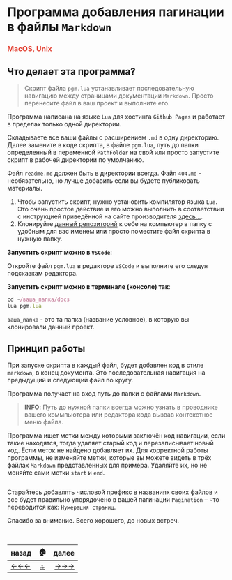 # **Программа** добавления пагинации в файлы `Markdown`

### <span style="color: #e34234;">**MacOS, Unix**

## Что делает эта программа?

>Скрипт файла `pgm.lua` устанавливает последовательную навигацию между страницами документации `Markdown`. Просто перенесите файл в ваш проект и выполните его.

Программа написана на языке ` Lua ` для хостинга `Github Pages` и работает в пределах только одной директории.

Складываете все ваши файлы с расширением `.md` в одну директорию. Далее замените в коде скрипта, в файле `pgm.lua`, путь до папки определенный в переменной `PathFolder` на свой или просто запустите скрипт в рабочей директории по умолчанию.

Файл `readme.md`  должен быть в директории всегда. Файл `404.md` - необязательно, но лучше добавить если вы будете публиковать материалы.

 1. Чтобы запустить скрипт, нужно установить компилятор языка `Lua`. Это очень простое действие и его можно выполнить в соответствии с инструкцией приведённой на сайте производителя [здесь…](https://lua.org/start.html).
 2. Клонируйте [данный репозиторий](https://github.com/a374ru/pagination_markdown) к себе на компьютер в папку с удобным для вас именем или просто поместите файл скрипта в нужную папку.

 **Запустить скрипт можно в `VSCode`**:

Откройте файл `pgm.lua` в редакторе `VSCode` и выполните его следуя подсказкам редактора. 

 **Запустить скрипт можно в терминале (консоле) так**:

 ```js
 cd ~/ваша_папка/docs 
 lua pgm.lua
 ```

`ваша_папка` - это та папка (название условное), в которую вы клонировали данный проект.


 ## Принцип работы

При запуске скрипта в каждый файл, будет добавлен код в стиле `markdown`, в конец документа. Это последовательная навигация на предыдущий и следующий файл по кругу.

Программа получает на вход путь до папки с файлами `Markdown`.

> **INFO**: Путь до нужной папки всегда можно узнать в проводнике вашего коммпьютера или редактора кода вызвав контекстное меню файла.

 Программа ищет метки между которыми заключён код навигации, если такие находятся, тогда удаляет старый код и перезаписывает новый код. Если меток не найдено добавляет их. Для корректной работы программы, не изменяйте метки, которые вы можете видеть в трёх файлах `Markdown` представленных для примера. Удаляйте их, но не меняйте сами метки `start` и `end`.

 ```html
 ```

 Старайтесь добавлять числовой префикс в названиях своих файлов и все будет правильно упорядочено в вашей пагинации `Pagination` – что переводится как: `Нумерация страниц`.

  Спасибо за внимание. 
  Всего хорошего, до новых встреч.



<!--ystm_start-->
<br>

 |назад| 🏠 |далее| 
 |:---|:---:|---:| 
 [←←←](#)|[ 🔝 ](#)|[→→→](001-file.md) 

 <br>
<!--ystm_end-->

